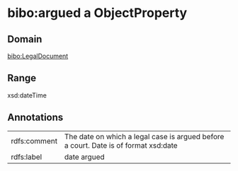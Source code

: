 # bibo:argued a ObjectProperty

## Domain

[bibo:LegalDocument](/ontology/bibo/LegalDocument)

## Range

xsd:dateTime

## Annotations

|||
|-----|-----|
|rdfs:comment|The date on which a legal case is argued before a court. Date is of format xsd:date|
|rdfs:label|date argued|

